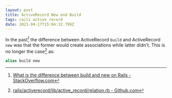 ```yaml
---
layout: post
title: ActiveRecord New and Build
tags: rails active_record
date: 2021-04-17T15:04:32.799Z
---
```


In the past[^1] the difference between ActiveRecord `build` and  ActiveRecord `new` was that the former would create associations while latter didn't. This is no longer the case[^2] as:

```ruby
alias build new
```

[^1]: [What is the difference between build and new on Rails - StackOverflow.com](https://stackoverflow.com/questions/1253426/what-is-the-difference-between-build-and-new-on-rails/1253462#1253462)
[^2]: [rails/activerecord/lib/active_record/relation.rb - Github.com](https://github.com/rails/rails/blob/9a263e9a0ffb82faa6d3153fd1f35b814a366cd5/activerecord/lib/active_record/relation.rb#L79)
